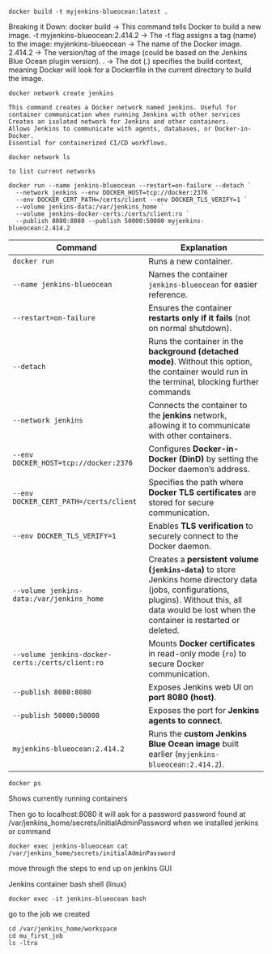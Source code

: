 ```
docker build -t myjenkins-blueocean:latest .
```

Breaking it Down:
    docker build → This command tells Docker to build a new image.
    -t myjenkins-blueocean:2.414.2 → The -t flag assigns a tag (name) to the image:
    myjenkins-blueocean → The name of the Docker image.
    2.414.2 → The version/tag of the image (could be based on the Jenkins Blue Ocean plugin version).
    . → The dot (.) specifies the build context, meaning Docker will look for a Dockerfile in the current directory to build the image.


```
docker network create jenkins
```
    This command creates a Docker network named jenkins. Useful for container communication when running Jenkins with other services
    Creates an isolated network for Jenkins and other containers.
    Allows Jenkins to communicate with agents, databases, or Docker-in-Docker.
    Essential for containerized CI/CD workflows.

```
docker network ls
```
    to list current networks


```
docker run --name jenkins-blueocean --restart=on-failure --detach `
  --network jenkins --env DOCKER_HOST=tcp://docker:2376 `
  --env DOCKER_CERT_PATH=/certs/client --env DOCKER_TLS_VERIFY=1 `
  --volume jenkins-data:/var/jenkins_home `
  --volume jenkins-docker-certs:/certs/client:ro `
  --publish 8080:8080 --publish 50000:50000 myjenkins-blueocean:2.414.2
```

| Command                                    | Explanation |
|--------------------------------------------|-------------|
| `docker run`                               | Runs a new container. |
| `--name jenkins-blueocean`                 | Names the container `jenkins-blueocean` for easier reference. |
| `--restart=on-failure`                     | Ensures the container **restarts only if it fails** (not on normal shutdown). |
| `--detach`                                 | Runs the container in the **background (detached mode)**. Without this option, the container would run in the terminal, blocking further commands |
| `--network jenkins`                        | Connects the container to the **jenkins** network, allowing it to communicate with other containers. |
| `--env DOCKER_HOST=tcp://docker:2376`      | Configures **Docker-in-Docker (DinD)** by setting the Docker daemon’s address. |
| `--env DOCKER_CERT_PATH=/certs/client`     | Specifies the path where **Docker TLS certificates** are stored for secure communication. |
| `--env DOCKER_TLS_VERIFY=1`                | Enables **TLS verification** to securely connect to the Docker daemon. |
| `--volume jenkins-data:/var/jenkins_home`  | Creates a **persistent volume (`jenkins-data`)** to store Jenkins home directory data (jobs, configurations, plugins). Without this, all data would be lost when the container is restarted or deleted. |
| `--volume jenkins-docker-certs:/certs/client:ro` | Mounts **Docker certificates** in read-only mode (`ro`) to secure Docker communication. |
| `--publish 8080:8080`                      | Exposes Jenkins web UI on **port 8080 (host)**. |
| `--publish 50000:50000`                    | Exposes the port for **Jenkins agents to connect**. |
| `myjenkins-blueocean:2.414.2`              | Runs the **custom Jenkins Blue Ocean image** built earlier (`myjenkins-blueocean:2.414.2`). |

```
docker ps
```
Shows currently running containers

Then go to localhost:8080 it will ask for a password
password found at /var/jenkins_home/secrets/initialAdminPassword when we installed jenkins
or command 
```
docker exec jenkins-blueocean cat /var/jenkins_home/secrets/initialAdminPassword
```
move through the steps to end up on jenkins GUI


Jenkins container bash shell (linux)
```
docker exec -it jenkins-blueocean bash
```

go to the job we created
```
cd /var/jenkins_home/workspace
cd mu_first_job
ls -ltra
```

